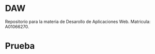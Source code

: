 # DAW
Repositorio para la materia de Desarollo de Aplicaciones Web. Matricula: A01066270.
<h1>Prueba</h1>
